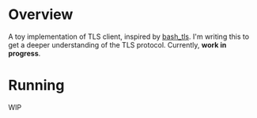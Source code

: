 # Overview
A toy implementation of TLS client, inspired by [bash_tls](https://github.com/gh2o/bash_tls).
I'm writing this to get a deeper understanding of the TLS protocol.
Currently, **work in progress**.

# Running
WIP
